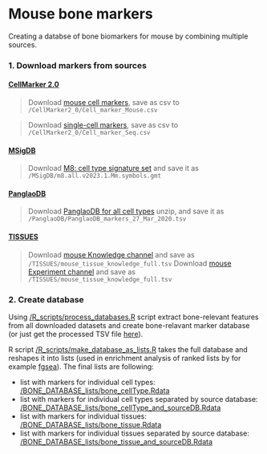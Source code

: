 # Mouse bone markers

Creating a databse of bone biomarkers for mouse by combining multiple sources. 

### 1. Download markers from sources

#### [CellMarker 2.0](http://bio-bigdata.hrbmu.edu.cn/CellMarker/index.html)
> Download [mouse cell markers](http://bio-bigdata.hrbmu.edu.cn/CellMarker/CellMarker_download_files/file/Cell_marker_Mouse.xlsx), save as csv to `/CellMarker2_0/Cell_marker_Mouse.csv`

> Download [single-cell markers](http://bio-bigdata.hrbmu.edu.cn/CellMarker/CellMarker_download_files/file/Cell_marker_Seq.xlsx), save as csv to `/CellMarker2_0/Cell_marker_Seq.csv`

#### [MSigDB](https://www.gsea-msigdb.org/gsea/msigdb/index.jsp)
> Download [M8: cell type signature set](https://www.gsea-msigdb.org/gsea/msigdb/download_file.jsp?filePath=/msigdb/release/2023.1.Mm/m8.all.v2023.1.Mm.symbols.gmt) and save it as `/MSigDB/m8.all.v2023.1.Mm.symbols.gmt`


#### [PanglaoDB](https://panglaodb.se/index.html)
> Download [PanglaoDB for all cell types](https://panglaodb.se/markers/PanglaoDB_markers_27_Mar_2020.tsv.gz) unzip, and save it as `/PanglaoDB/PanglaoDB_markers_27_Mar_2020.tsv`

#### [TISSUES](https://tissues.jensenlab.org/Search)
> Download [mouse Knowledge channel](https://download.jensenlab.org/mouse_tissue_knowledge_full.tsv) and save as `/TISSUES/mouse_tissue_knowledge_full.tsv`
> Download [mouse Experiment channel](https://download.jensenlab.org/mouse_tissue_experiments_full.tsv) and save as `/TISSUES/mouse_tissue_knowledge_full.tsv`

### 2. Create database
Using [/R_scripts/process_databases.R](https://github.com/kkupkova/Mouse-bone-markers/blob/main/R_scripts/process_databases.R) script  extract bone-relevant features from all downloaded datasets and create bone-relavant marker database (or just get the processed TSV file [here](BONE_DATABASE.tsv)).

R script [/R_scripts/make_database_as_lists.R](https://github.com/kkupkova/Mouse-bone-markers/blob/main/R_scripts/make_database_as_lists.R) takes the full database and reshapes it into lists (used in enrichment analysis of ranked lists by for example [fgsea](https://bioconductor.org/packages/release/bioc/html/fgsea.html)). The final lists are following:

- list with markers for individual cell types: [/BONE_DATABASE_lists/bone_cellType.Rdata](https://github.com/kkupkova/Mouse-bone-markers/blob/main/BONE_DATABASE_lists/bone_cellType.Rdata)
- list with markers for individual cell types separated by source database: [/BONE_DATABASE_lists/bone_cellType_and_sourceDB.Rdata](https://github.com/kkupkova/Mouse-bone-markers/blob/main/BONE_DATABASE_lists/bone_cellType_and_sourceDB.Rdata)
- list with markers for individual tissues: [/BONE_DATABASE_lists/bone_tissue.Rdata](https://github.com/kkupkova/Mouse-bone-markers/blob/main/BONE_DATABASE_lists/bone_tissue.Rdata)
- list with markers for individual tissues separated by source database: [/BONE_DATABASE_lists/bone_tissue_and_sourceDB.Rdata](https://github.com/kkupkova/Mouse-bone-markers/blob/main/BONE_DATABASE_lists/bone_tissue_and_sourceDB.Rdata)
